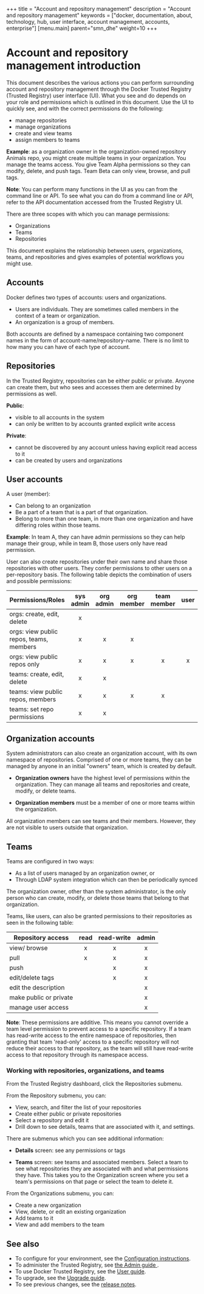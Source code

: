 +++
title = "Account and repository management"
description = "Account and repository management"
keywords = ["docker, documentation, about, technology, hub, user interface, account management, accounts, enterprise"]
[menu.main]
parent="smn_dhe"
weight=10
+++

# Account and repository management introduction

This document describes the various actions you can perform surrounding account
and repository management through the Docker Trusted Registry (Trusted Registry)
user interface (UI). What you see and do depends on your role and
permissions which is outlined in this document. Use the UI to quickly see, and
with the correct permissions do the following:

* manage repositories
* manage organizations
* create and view teams
* assign members to teams

**Example**: as a organization owner in the organization-owned repository
Animals repo, you might create multiple teams in your organization. You manage
the teams access. You give Team Alpha permissions so they can modify,
delete, and push tags. Team Beta can only view, browse, and pull tags.

**Note**: You can perform many functions in the UI as you can from the
command line or API. To see what you can do from a command line or API, refer to
the API documentation accessed from the Trusted Registry UI.

There are three scopes with which you can manage permissions:
* Organizations
* Teams
* Repositories

This document explains the relationship between users, organizations, teams,
and repositories and gives examples of potential workflows you might use.

## Accounts

Docker defines two types of accounts: users and organizations.

* Users are individuals. They are sometimes called members in the context of a team or organization.
* An organization is a group of members.

Both accounts are defined by a namespace containing two component names in the
form of account-name/repository-name. There is no limit to how many you can have of each type of account.

## Repositories

In the Trusted Registry, repositories can be either public or private. Anyone can  create them, but who sees and accesses them are determined by permissions as well.

**Public**:

* visible to all accounts in the system
* can only be written to by accounts granted explicit write access

**Private**:

* cannot be discovered by any account unless having explicit read access to it
* can be created by users and organizations

## User accounts

A user (member):
* Can belong to an organization
* Be a part of a team that is a part of that organization.
* Belong to more than one team, in more than one organization and have differing roles within those teams.

**Example**:
In team A, they can have admin permissions so they can help manage their group,
while in team B, those users only have read permission.  

User can also create repositories under their own name and share those
repositories with other users. They confer permissions to other users on a
per-repository basis. The following table depicts the combination of users and possible permissions:  

| Permissions/Roles                       | sys admin | org admin | org member | team member | user |
|-----------------------------------------|:---------:|:---------:|:----------:|:-----------:|:----:|
| orgs: create, edit, delete              |     x     |           |            |             |      |
| orgs: view public repos, teams, members |     x     |     x     |      x     |             |      |
| orgs: view public repos only            |     x     |     x     |      x     |      x      |   x  |
| teams: create, edit, delete             |     x     |     x     |            |             |      |
| teams: view public  repos, members      |     x     |     x     |      x     |      x      |      |
| teams: set repo permissions             |     x     |     x     |            |             |      |

## Organization accounts

System administrators can also create an organization account, with its own
namespace of repositories. Comprised of one or more teams, they can be managed
by anyone in an initial "owners" team, which is created by default.

* **Organization owners** have the highest level of permissions within the
organization. They can manage all teams and repositories and create, modify,
or delete teams.

* **Organization members** must be a member of one or more teams within the
organization.  

All organization members can see teams and their members. However, they are not
visible to users outside that organization.

## Teams

Teams are configured in two ways:

* As a list of users managed by an organization owner, or
* Through LDAP system integration which can then be periodically synced

The organization owner, other than the system administrator, is the only person
who can create, modify, or delete those teams that belong to that organization.

Teams, like users, can also be granted permissions to their repositories as seen in the  following table:

| Repository access      | read | read-write | admin |
|------------------------|:----:|:----------:|:-----:|
| view/ browse           |   x  |      x     |   x   |
| pull                   |   x  |      x     |   x   |
| push                   |      |      x     |   x   |
| edit/delete tags       |      |      x     |   x   |
| edit the description   |      |            |   x   |
| make public or private |      |            |   x   |
| manage user access     |      |            |   x   |

  **Note**: These permissions are additive. This means you cannot override a team level permission to prevent access to a specific repository. If a team has read-write access to the entire namespace of repositories, then granting that team 'read-only' access to a specific repository will not reduce their access to that repository, as the team will still have read-write access to that repository through its namespace access.

### Working with repositories, organizations, and teams

From the Trusted Registry dashboard, click the Repositories submenu.

From the Repository submenu, you can:

* View, search, and filter the list of your repositories
* Create either public or private repositories
* Select a repository and edit it
* Drill down to see details, teams that are associated with it, and settings.  

There are submenus which you can see additional information:

* **Details** screen: see any permissions or tags

* **Teams** screen: see teams and associated members. Select a team to see what repositories they are associated with and what permissions they have. This takes you to the Organization screen where you set a team's permissions on that page or select the team to delete it.

From the Organizations submenu, you can:

* Create a new organization
* View, delete, or edit an existing organization
* Add teams to it
* View  and add members to the team

## See also

* To configure for your environment, see the
[Configuration instructions](configuration.md).
* To administer the Trusted Registry, see [the Admin guide ](adminguide.md).
* To use Docker Trusted Registry, see the [User guide](userguide.md).
* To upgrade, see the [Upgrade guide](upgrade.md).
* To see previous changes, see the [release notes](release-notes.md).



<!---
\\Todo:
--->
